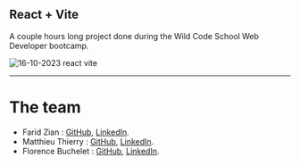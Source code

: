## React + Vite

A couple hours long project done during the Wild Code School Web Developer bootcamp.

![16-10-2023 react vite](https://github.com/FlorenceBuchelet/WCS_workshop_react_vite/assets/144147299/56bf2be2-e8c7-4a25-9f4b-b195a3aace39)

---

# The team

- Farid Zian : [GitHub](https://github.com/Farid-Zian), [LinkedIn](https://www.linkedin.com/in/farid-zian-a81a2848/).
- Matthieu Thierry : [GitHub](https://github.com/ItsMatDev), [LinkedIn](https://www.linkedin.com/in/matthieu-thierry/).
- Florence Buchelet : [GitHub](https://github.com/FlorenceBuchelet), [LinkedIn](https://www.linkedin.com/in/florence-buchelet-928a7a228/).
